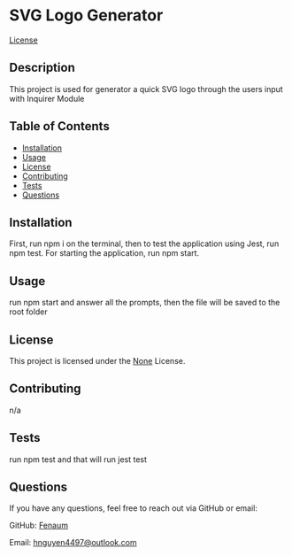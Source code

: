 
  # SVG Logo Generator

  [License](https://img.shields.io/badge/License-None-brightgreen)

  ## Description

  This project is used for generator a quick SVG logo through the users input with Inquirer Module

  ## Table of Contents

  - [Installation](#installation)
  - [Usage](#usage) 
  - [License](#license)
  - [Contributing](#contributing)
  - [Tests](#tests)
  - [Questions](#questions)

  ## Installation

  First, run npm i on the terminal, then to test the application using Jest, run npm  test. For starting the application, run npm start.

  ## Usage

  run npm start and answer all the prompts, then the file will be saved to the root folder

  
  ## License
  This project is licensed under the [None](https://opensource.org/licenses/None) License.
  

  ## Contributing

  n/a

  ## Tests

  run npm test and that will run jest test

  ## Questions

  If you have any questions, feel free to reach out via GitHub or email:

  GitHub: [Fenaum](https://github.com/Fenaum)

  Email: hnguyen4497@outlook.com
  

